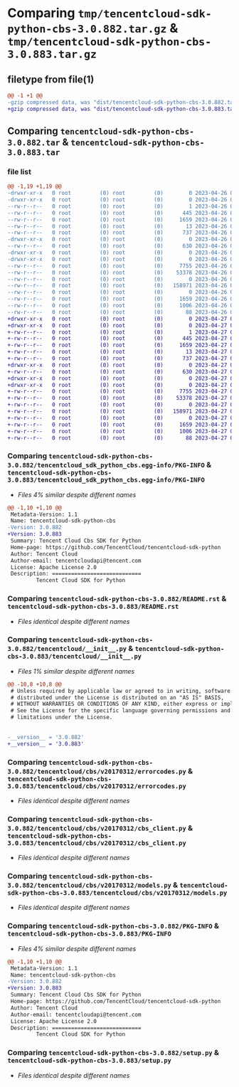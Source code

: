 # Comparing `tmp/tencentcloud-sdk-python-cbs-3.0.882.tar.gz` & `tmp/tencentcloud-sdk-python-cbs-3.0.883.tar.gz`

## filetype from file(1)

```diff
@@ -1 +1 @@
-gzip compressed data, was "dist/tencentcloud-sdk-python-cbs-3.0.882.tar", last modified: Wed Apr 26 03:00:47 2023, max compression
+gzip compressed data, was "dist/tencentcloud-sdk-python-cbs-3.0.883.tar", last modified: Thu Apr 27 00:19:51 2023, max compression
```

## Comparing `tencentcloud-sdk-python-cbs-3.0.882.tar` & `tencentcloud-sdk-python-cbs-3.0.883.tar`

### file list

```diff
@@ -1,19 +1,19 @@
-drwxr-xr-x   0 root         (0) root         (0)        0 2023-04-26 03:00:47.000000 tencentcloud-sdk-python-cbs-3.0.882/
-drwxr-xr-x   0 root         (0) root         (0)        0 2023-04-26 03:00:47.000000 tencentcloud-sdk-python-cbs-3.0.882/tencentcloud_sdk_python_cbs.egg-info/
--rw-r--r--   0 root         (0) root         (0)        1 2023-04-26 03:00:47.000000 tencentcloud-sdk-python-cbs-3.0.882/tencentcloud_sdk_python_cbs.egg-info/dependency_links.txt
--rw-r--r--   0 root         (0) root         (0)      445 2023-04-26 03:00:47.000000 tencentcloud-sdk-python-cbs-3.0.882/tencentcloud_sdk_python_cbs.egg-info/SOURCES.txt
--rw-r--r--   0 root         (0) root         (0)     1659 2023-04-26 03:00:47.000000 tencentcloud-sdk-python-cbs-3.0.882/tencentcloud_sdk_python_cbs.egg-info/PKG-INFO
--rw-r--r--   0 root         (0) root         (0)       13 2023-04-26 03:00:47.000000 tencentcloud-sdk-python-cbs-3.0.882/tencentcloud_sdk_python_cbs.egg-info/top_level.txt
--rw-r--r--   0 root         (0) root         (0)      737 2023-04-26 03:00:47.000000 tencentcloud-sdk-python-cbs-3.0.882/README.rst
-drwxr-xr-x   0 root         (0) root         (0)        0 2023-04-26 03:00:47.000000 tencentcloud-sdk-python-cbs-3.0.882/tencentcloud/
--rw-r--r--   0 root         (0) root         (0)      630 2023-04-26 03:00:47.000000 tencentcloud-sdk-python-cbs-3.0.882/tencentcloud/__init__.py
-drwxr-xr-x   0 root         (0) root         (0)        0 2023-04-26 03:00:47.000000 tencentcloud-sdk-python-cbs-3.0.882/tencentcloud/cbs/
-drwxr-xr-x   0 root         (0) root         (0)        0 2023-04-26 03:00:47.000000 tencentcloud-sdk-python-cbs-3.0.882/tencentcloud/cbs/v20170312/
--rw-r--r--   0 root         (0) root         (0)     7755 2023-04-26 03:00:47.000000 tencentcloud-sdk-python-cbs-3.0.882/tencentcloud/cbs/v20170312/errorcodes.py
--rw-r--r--   0 root         (0) root         (0)    53378 2023-04-26 03:00:47.000000 tencentcloud-sdk-python-cbs-3.0.882/tencentcloud/cbs/v20170312/cbs_client.py
--rw-r--r--   0 root         (0) root         (0)        0 2023-04-26 03:00:47.000000 tencentcloud-sdk-python-cbs-3.0.882/tencentcloud/cbs/v20170312/__init__.py
--rw-r--r--   0 root         (0) root         (0)   158971 2023-04-26 03:00:47.000000 tencentcloud-sdk-python-cbs-3.0.882/tencentcloud/cbs/v20170312/models.py
--rw-r--r--   0 root         (0) root         (0)        0 2023-04-26 03:00:47.000000 tencentcloud-sdk-python-cbs-3.0.882/tencentcloud/cbs/__init__.py
--rw-r--r--   0 root         (0) root         (0)     1659 2023-04-26 03:00:47.000000 tencentcloud-sdk-python-cbs-3.0.882/PKG-INFO
--rw-r--r--   0 root         (0) root         (0)     1006 2023-04-26 03:00:47.000000 tencentcloud-sdk-python-cbs-3.0.882/setup.py
--rw-r--r--   0 root         (0) root         (0)       88 2023-04-26 03:00:47.000000 tencentcloud-sdk-python-cbs-3.0.882/setup.cfg
+drwxr-xr-x   0 root         (0) root         (0)        0 2023-04-27 00:19:51.000000 tencentcloud-sdk-python-cbs-3.0.883/
+drwxr-xr-x   0 root         (0) root         (0)        0 2023-04-27 00:19:51.000000 tencentcloud-sdk-python-cbs-3.0.883/tencentcloud_sdk_python_cbs.egg-info/
+-rw-r--r--   0 root         (0) root         (0)        1 2023-04-27 00:19:51.000000 tencentcloud-sdk-python-cbs-3.0.883/tencentcloud_sdk_python_cbs.egg-info/dependency_links.txt
+-rw-r--r--   0 root         (0) root         (0)      445 2023-04-27 00:19:51.000000 tencentcloud-sdk-python-cbs-3.0.883/tencentcloud_sdk_python_cbs.egg-info/SOURCES.txt
+-rw-r--r--   0 root         (0) root         (0)     1659 2023-04-27 00:19:51.000000 tencentcloud-sdk-python-cbs-3.0.883/tencentcloud_sdk_python_cbs.egg-info/PKG-INFO
+-rw-r--r--   0 root         (0) root         (0)       13 2023-04-27 00:19:51.000000 tencentcloud-sdk-python-cbs-3.0.883/tencentcloud_sdk_python_cbs.egg-info/top_level.txt
+-rw-r--r--   0 root         (0) root         (0)      737 2023-04-27 00:19:51.000000 tencentcloud-sdk-python-cbs-3.0.883/README.rst
+drwxr-xr-x   0 root         (0) root         (0)        0 2023-04-27 00:19:51.000000 tencentcloud-sdk-python-cbs-3.0.883/tencentcloud/
+-rw-r--r--   0 root         (0) root         (0)      630 2023-04-27 00:19:51.000000 tencentcloud-sdk-python-cbs-3.0.883/tencentcloud/__init__.py
+drwxr-xr-x   0 root         (0) root         (0)        0 2023-04-27 00:19:51.000000 tencentcloud-sdk-python-cbs-3.0.883/tencentcloud/cbs/
+drwxr-xr-x   0 root         (0) root         (0)        0 2023-04-27 00:19:51.000000 tencentcloud-sdk-python-cbs-3.0.883/tencentcloud/cbs/v20170312/
+-rw-r--r--   0 root         (0) root         (0)     7755 2023-04-27 00:19:51.000000 tencentcloud-sdk-python-cbs-3.0.883/tencentcloud/cbs/v20170312/errorcodes.py
+-rw-r--r--   0 root         (0) root         (0)    53378 2023-04-27 00:19:51.000000 tencentcloud-sdk-python-cbs-3.0.883/tencentcloud/cbs/v20170312/cbs_client.py
+-rw-r--r--   0 root         (0) root         (0)        0 2023-04-27 00:19:51.000000 tencentcloud-sdk-python-cbs-3.0.883/tencentcloud/cbs/v20170312/__init__.py
+-rw-r--r--   0 root         (0) root         (0)   158971 2023-04-27 00:19:51.000000 tencentcloud-sdk-python-cbs-3.0.883/tencentcloud/cbs/v20170312/models.py
+-rw-r--r--   0 root         (0) root         (0)        0 2023-04-27 00:19:51.000000 tencentcloud-sdk-python-cbs-3.0.883/tencentcloud/cbs/__init__.py
+-rw-r--r--   0 root         (0) root         (0)     1659 2023-04-27 00:19:51.000000 tencentcloud-sdk-python-cbs-3.0.883/PKG-INFO
+-rw-r--r--   0 root         (0) root         (0)     1006 2023-04-27 00:19:51.000000 tencentcloud-sdk-python-cbs-3.0.883/setup.py
+-rw-r--r--   0 root         (0) root         (0)       88 2023-04-27 00:19:51.000000 tencentcloud-sdk-python-cbs-3.0.883/setup.cfg
```

### Comparing `tencentcloud-sdk-python-cbs-3.0.882/tencentcloud_sdk_python_cbs.egg-info/PKG-INFO` & `tencentcloud-sdk-python-cbs-3.0.883/tencentcloud_sdk_python_cbs.egg-info/PKG-INFO`

 * *Files 4% similar despite different names*

```diff
@@ -1,10 +1,10 @@
 Metadata-Version: 1.1
 Name: tencentcloud-sdk-python-cbs
-Version: 3.0.882
+Version: 3.0.883
 Summary: Tencent Cloud Cbs SDK for Python
 Home-page: https://github.com/TencentCloud/tencentcloud-sdk-python
 Author: Tencent Cloud
 Author-email: tencentcloudapi@tencent.com
 License: Apache License 2.0
 Description: ============================
         Tencent Cloud SDK for Python
```

### Comparing `tencentcloud-sdk-python-cbs-3.0.882/README.rst` & `tencentcloud-sdk-python-cbs-3.0.883/README.rst`

 * *Files identical despite different names*

### Comparing `tencentcloud-sdk-python-cbs-3.0.882/tencentcloud/__init__.py` & `tencentcloud-sdk-python-cbs-3.0.883/tencentcloud/__init__.py`

 * *Files 1% similar despite different names*

```diff
@@ -10,8 +10,8 @@
 # Unless required by applicable law or agreed to in writing, software
 # distributed under the License is distributed on an "AS IS" BASIS,
 # WITHOUT WARRANTIES OR CONDITIONS OF ANY KIND, either express or implied.
 # See the License for the specific language governing permissions and
 # limitations under the License.
 
 
-__version__ = '3.0.882'
+__version__ = '3.0.883'
```

### Comparing `tencentcloud-sdk-python-cbs-3.0.882/tencentcloud/cbs/v20170312/errorcodes.py` & `tencentcloud-sdk-python-cbs-3.0.883/tencentcloud/cbs/v20170312/errorcodes.py`

 * *Files identical despite different names*

### Comparing `tencentcloud-sdk-python-cbs-3.0.882/tencentcloud/cbs/v20170312/cbs_client.py` & `tencentcloud-sdk-python-cbs-3.0.883/tencentcloud/cbs/v20170312/cbs_client.py`

 * *Files identical despite different names*

### Comparing `tencentcloud-sdk-python-cbs-3.0.882/tencentcloud/cbs/v20170312/models.py` & `tencentcloud-sdk-python-cbs-3.0.883/tencentcloud/cbs/v20170312/models.py`

 * *Files identical despite different names*

### Comparing `tencentcloud-sdk-python-cbs-3.0.882/PKG-INFO` & `tencentcloud-sdk-python-cbs-3.0.883/PKG-INFO`

 * *Files 4% similar despite different names*

```diff
@@ -1,10 +1,10 @@
 Metadata-Version: 1.1
 Name: tencentcloud-sdk-python-cbs
-Version: 3.0.882
+Version: 3.0.883
 Summary: Tencent Cloud Cbs SDK for Python
 Home-page: https://github.com/TencentCloud/tencentcloud-sdk-python
 Author: Tencent Cloud
 Author-email: tencentcloudapi@tencent.com
 License: Apache License 2.0
 Description: ============================
         Tencent Cloud SDK for Python
```

### Comparing `tencentcloud-sdk-python-cbs-3.0.882/setup.py` & `tencentcloud-sdk-python-cbs-3.0.883/setup.py`

 * *Files identical despite different names*

